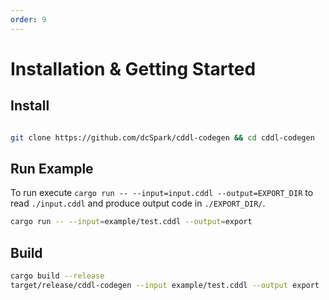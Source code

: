 ```yaml
---
order: 9
---
```


# Installation & Getting Started


## Install


```bash

git clone https://github.com/dcSpark/cddl-codegen && cd cddl-codegen
```


## Run Example


To run execute `cargo run -- --input=input.cddl --output=EXPORT_DIR` to read `./input.cddl` and produce output code in `./EXPORT_DIR/`.


```bash
cargo run -- --input=example/test.cddl --output=export
```


## Build

```bash
cargo build --release
target/release/cddl-codegen --input example/test.cddl --output export
```
